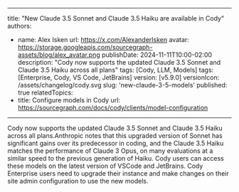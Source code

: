 
---
title: "New Claude 3.5 Sonnet and Claude 3.5 Haiku are available in Cody"
authors:
  - name: Alex Isken
    url: https://x.com/AlexanderIsken
    avatar: https://storage.googleapis.com/sourcegraph-assets/blog/alex_avatar.png
publishDate: 2024-11-11T10:00-02:00
description: "Cody now supports the updated Claude 3.5 Sonnet and Claude 3.5 Haiku across all plans"
tags: [Cody, LLM, Models]
tags: [Enterprise, Cody, VS Code, JetBrains]
version: [v5.9.0]
versionIcon: /assets/changelog/cody.svg
slug: 'new-claude-3-5-models'
published: true
relatedTopics:
  - title: Configure models in Cody
    url: https://sourcegraph.com/docs/cody/clients/model-configuration
---

Cody now supports the updated Claude 3.5 Sonnet and Claude 3.5 Haiku across all plans.Anthropic notes that this upgraded version of Sonnet has significant gains over its predecessor in coding, and the Claude 3.5 Haiku matches the performance of Claude 3 Opus, on many evaluations at a similar speed to the previous generation of Haiku. Cody users can access these models on the latest version of VSCode and JetBrains. Cody Enterprise users need to upgrade their instance and make changes on their site admin configuration to use the new models.